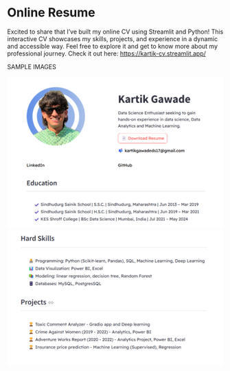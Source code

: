 # Online Resume

Excited to share that I’ve built my online CV using Streamlit and Python! This interactive CV showcases my skills, projects, and experience in a dynamic and accessible way. Feel free to explore it and get to know more about my professional journey. Check it out here: https://kartik-cv.streamlit.app/

SAMPLE IMAGES

![CV Screenshot](1.png)
![CV Screenshot](2.png)
